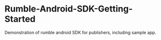 # Rumble-Android-SDK-Getting-Started
Demonstration of rumble android SDK for publishers, including sample app.
